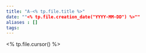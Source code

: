 ```yaml
---
title: "A-<% tp.file.title %>"
date: ""<% tp.file.creation_date("YYYY-MM-DD") %>""
aliases : []
tags: 
---
```

<% tp.file.cursor() %>